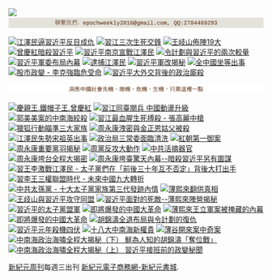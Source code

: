 

<p>
<a id="user-content-header" href="https://d6rojcwfw6e31.cloudfront.net/cn/books/shop?m=https://d6rojcwfw6e31.cloudfront.net&amp;q=234234343244324"><img border="0" src="https://cloud.githubusercontent.com/assets/19661274/16028172/eb36cb2e-321f-11e6-90e4-c0677ebd0759.jpg" style="max-width:100%;"></a>

<img src="images/text-slogan_001.png">

<a id="user-content-book-032" href="https://d6rojcwfw6e31.cloudfront.net/cn/book/江澤民逼習近平反目成仇-41637146?m=https://d6rojcwfw6e31.cloudfront.net&amp;q=234234343244324" title="江澤民逼習近平反目成仇"><img border="0" width="140" alt="江澤民逼習近平反目成仇" src="https://cloud.githubusercontent.com/assets/19661274/15989149/cfa15520-30b0-11e6-962b-d8b2ffdc4326.jpg" style="max-width:100%;"></a>
<a id="user-content-book-024" href="https://d6rojcwfw6e31.cloudfront.net/cn/book/習江三次生死交鋒-86283711?m=https://d6rojcwfw6e31.cloudfront.net&amp;q=234234343244324" title="習江三次生死交鋒"><img border="0" width="140" alt="習江三次生死交鋒" src="https://cloud.githubusercontent.com/assets/19661274/15989140/cf68ccdc-30b0-11e6-994e-ca0a6ac63bdc.jpg" style="max-width:100%;"></a>
<a id="user-content-book-036" href="https://d6rojcwfw6e31.cloudfront.net/cn/book/王岐山佈陣-大-4564658?m=https://d6rojcwfw6e31.cloudfront.net&amp;q=234234343244324" title="王岐山佈陣19大"><img border="0" width="140" alt="王岐山佈陣19大" src="https://cloud.githubusercontent.com/assets/19661274/15989145/cf9165d4-30b0-11e6-8bc2-eebf43a81bab.jpg" style="max-width:100%;"></a>
<a id="user-content-book-025" href="https://d6rojcwfw6e31.cloudfront.net/cn/book/曾慶紅暗殺習近平-78513876?m=https://d6rojcwfw6e31.cloudfront.net&amp;q=234234343244324" title="曾慶紅暗殺習近平"><img border="0" width="140" alt="曾慶紅暗殺習近平" src="https://cloud.githubusercontent.com/assets/19661274/15989141/cf6c9100-30b0-11e6-872b-5fa876869a82.jpg" style="max-width:100%;"></a>
<a id="user-content-book-029" href="https://d6rojcwfw6e31.cloudfront.net/cn/book/習近平南京宣戰江澤民-62030178?m=https://d6rojcwfw6e31.cloudfront.net&amp;q=234234343244324" title="習近平南京宣戰江澤民 "><img border="0" width="140" alt="習近平南京宣戰江澤民 " src="https://cloud.githubusercontent.com/assets/19661274/15989150/cfa4e686-30b0-11e6-9033-f8b8bbf129d8.jpg" style="max-width:100%;"></a>
<a id="user-content-book-031" href="https://d6rojcwfw6e31.cloudfront.net/cn/book/令計劃與習近平的兩次較量-62283566?m=https://d6rojcwfw6e31.cloudfront.net&amp;q=234234343244324" title="令計劃與習近平的兩次較量"><img border="0" width="140" alt="令計劃與習近平的兩次較量" src="https://cloud.githubusercontent.com/assets/19661274/15989148/cfa0765a-30b0-11e6-855e-1f4d1f59390b.jpg" style="max-width:100%;"></a>
<a id="user-content-book-028" href="https://d6rojcwfw6e31.cloudfront.net/cn/book/習近平軍委布局內幕-23763445?m=https://d6rojcwfw6e31.cloudfront.net&amp;q=234234343244324" title="習近平軍委布局內幕"><img border="0" width="140" alt="習近平軍委布局內幕" src="https://cloud.githubusercontent.com/assets/19661274/15989139/cf65985a-30b0-11e6-9c96-b9bc1aceebbd.jpg" style="max-width:100%;"></a>
<a id="user-content-book-034" href="https://d6rojcwfw6e31.cloudfront.net/cn/book/逮捕江澤民-33815372?m=https://d6rojcwfw6e31.cloudfront.net&amp;q=234234343244324" title="逮捕江澤民"><img border="0" width="140" alt="逮捕江澤民" src="https://cloud.githubusercontent.com/assets/19661274/15989147/cf9c7b40-30b0-11e6-9f4c-2daced437446.jpg" style="max-width:100%;"></a>
<a id="user-content-book-043" href="https://d6rojcwfw6e31.cloudfront.net/cn/book/習近平軍改揭秘-6035271?m=https://d6rojcwfw6e31.cloudfront.net&amp;q=234234343244324" title="習近平軍改揭秘"><img border="0" width="140" alt="習近平軍改揭秘" src="https://cloud.githubusercontent.com/assets/19661274/15989143/cf70da30-30b0-11e6-9759-98a18889d34e.jpg" style="max-width:100%;"></a>
<a id="user-content-book-041" href="https://d6rojcwfw6e31.cloudfront.net/cn/book/全中國坐等出事-83785724?m=https://d6rojcwfw6e31.cloudfront.net&amp;q=234234343244324" title="全中國坐等出事"><img border="0" width="140" alt="全中國坐等出事" src="https://cloud.githubusercontent.com/assets/19661274/15989142/cf6f6d3a-30b0-11e6-8fa2-48cb8a4aff31.jpg" style="max-width:100%;"></a>
<a id="user-content-book-035" href="https://d6rojcwfw6e31.cloudfront.net/cn/book/股市政變-李克強臨危受命-43453177?m=https://d6rojcwfw6e31.cloudfront.net&amp;q=234234343244324" title="股市政變 - 李克強臨危受命"><img border="0" width="140" alt="股市政變 - 李克強臨危受命" src="https://cloud.githubusercontent.com/assets/19661274/15989146/cf9930a2-30b0-11e6-88af-7093c6d7d5c9.jpg" style="max-width:100%;"></a>
<a id="user-content-book-042" href="https://d6rojcwfw6e31.cloudfront.net/cn/book/習近平大外交背後政治廝殺-40688583?m=https://d6rojcwfw6e31.cloudfront.net&amp;q=234234343244324" title="習近平大外交背後的政治廝殺"><img border="0" width="140" alt="習近平大外交背後的政治廝殺" src="https://cloud.githubusercontent.com/assets/19661274/15989144/cf7381e0-30b0-11e6-88b5-95a94059cc3f.jpg" style="max-width:100%;"></a></p>

<img src="images/text-slogan_002.png">

<p>
<a id="user-content-book-040" href="https://d6rojcwfw6e31.cloudfront.net/cn/book/慶親王-鐵帽子王-曾慶紅-55815877?m=https://d6rojcwfw6e31.cloudfront.net&amp;q=234234343244324" title="慶親王.鐵帽子王.曾慶紅"><img border="0" width="140" alt="慶親王.鐵帽子王.曾慶紅" src="https://cloud.githubusercontent.com/assets/19661274/15994248/a0fc6362-3142-11e6-9bca-b245ff0478bc.jpg" style="max-width:100%;"></a>
<a id="user-content-book-039" href="https://d6rojcwfw6e31.cloudfront.net/cn/book/習江同臺閱兵-中國亂局升級-2234030?m=https://d6rojcwfw6e31.cloudfront.net&amp;q=234234343244324" title="習江同臺閱兵 中國動盪升級"><img border="0" width="140" alt="習江同臺閱兵 中國動盪升級" src="https://cloud.githubusercontent.com/assets/19661274/15994238/a09c6700-3142-11e6-92f2-6b6901fc6525.jpg" style="max-width:100%;"></a>
<a id="user-content-book-038" href="https://d6rojcwfw6e31.cloudfront.net/cn/book/郭美美案的中南海絞殺-26701543?m=https://d6rojcwfw6e31.cloudfront.net&amp;q=234234343244324" title="郭美美案的中南海絞殺"><img border="0" width="140" alt="郭美美案的中南海絞殺" src="https://cloud.githubusercontent.com/assets/19661274/15994239/a09eddfa-3142-11e6-8ccf-9fc82b32557c.jpg" style="max-width:100%;"></a>
<a id="user-content-book-037" href="https://d6rojcwfw6e31.cloudfront.net/cn/book/習江生死搏殺-張高麗中槍-1531260?m=https://d6rojcwfw6e31.cloudfront.net&amp;q=234234343244324" title="習江最血腥生死搏殺 - 張高麗中槍"><img border="0" width="140" alt="習江最血腥生死搏殺 - 張高麗中槍" src="https://cloud.githubusercontent.com/assets/19661274/15994240/a0a2131c-3142-11e6-8f43-479c9fb3be73.jpg" style="max-width:100%;"></a>
<a id="user-content-book-033" href="https://d6rojcwfw6e31.cloudfront.net/cn/book/獵狐行動瞄準三大家族-87864553?m=https://d6rojcwfw6e31.cloudfront.net&amp;q=234234343244324" title="獵狐行動瞄準三大家族"><img border="0" width="140" alt="獵狐行動瞄準三大家族" src="https://cloud.githubusercontent.com/assets/19661274/15994241/a0c751c2-3142-11e6-88e9-79aff840b423.jpg" style="max-width:100%;"></a>
<a id="user-content-book-030" href="https://d6rojcwfw6e31.cloudfront.net/cn/book/周永康洩密-金正恩姑父被殺-74302115?m=https://d6rojcwfw6e31.cloudfront.net&amp;q=234234343244324" title="周永康洩密與金正恩姑父被殺"><img border="0" width="140" alt="周永康洩密與金正恩姑父被殺" src="https://cloud.githubusercontent.com/assets/19661274/15994246/a0f94db2-3142-11e6-9a38-07ac2000e48b.jpg" style="max-width:100%;"></a>
<a id="user-content-book-027" href="https://d6rojcwfw6e31.cloudfront.net/cn/book/江澤民失勢宋祖英出事-60767265?m=https://d6rojcwfw6e31.cloudfront.net&amp;q=234234343244324" title="江澤民失勢宋祖英出事"><img border="0" width="140" alt="江澤民失勢宋祖英出事" src="https://cloud.githubusercontent.com/assets/19661274/15994242/a0cf1d30-3142-11e6-88e6-c3ef3e2b1bc0.jpg" style="max-width:100%;"></a>
<a id="user-content-book-026" href="https://d6rojcwfw6e31.cloudfront.net/cn/book/政治局三常委面臨清洗-14088477?m=https://d6rojcwfw6e31.cloudfront.net&amp;q=234234343244324" title="政治局三常委面臨清洗"><img border="0" width="140" alt="政治局三常委面臨清洗" src="https://cloud.githubusercontent.com/assets/19661274/15994247/a0f9677a-3142-11e6-9f06-b08f355ea815.jpg" style="max-width:100%;"></a>
<a id="user-content-book-023" href="https://d6rojcwfw6e31.cloudfront.net/cn/book/紅朝第一御案-11540833?m=https://d6rojcwfw6e31.cloudfront.net&amp;q=234234343244324" title="紅朝第一御案"><img border="0" width="140" alt="紅朝第一御案" src="https://cloud.githubusercontent.com/assets/19661274/15994245/a0f3c6da-3142-11e6-80a7-6a23c90f2894.jpg" style="max-width:100%;"></a>
<a id="user-content-book-022" href="https://d6rojcwfw6e31.cloudfront.net/cn/book/周永康重要黨羽揭秘-7518137?m=https://d6rojcwfw6e31.cloudfront.net&amp;q=234234343244324" title="周永康重要黨羽揭秘"><img border="0" width="140" alt="周永康重要黨羽揭秘" src="https://cloud.githubusercontent.com/assets/19661274/15994244/a0d202ca-3142-11e6-92cb-22367e274a3e.jpg" style="max-width:100%;"></a>
<a id="user-content-book-021" href="https://d6rojcwfw6e31.cloudfront.net/cn/book/周黨反攻大動作-61265772?m=https://d6rojcwfw6e31.cloudfront.net&amp;q=234234343244324" title="周黨反攻大動作"><img border="0" width="140" alt="周黨反攻大動作" src="https://cloud.githubusercontent.com/assets/19661274/15994243/a0cfece2-3142-11e6-872d-29c0401c45ab.jpg" style="max-width:100%;"></a>
<a id="user-content-book-020" href="https://d6rojcwfw6e31.cloudfront.net/cn/book/中共活摘器官-40473187?m=https://d6rojcwfw6e31.cloudfront.net&amp;q=234234343244324" title="中共活摘器官"><img border="0" width="140" alt="中共活摘器官" src="https://cloud.githubusercontent.com/assets/19661274/15994249/a0ff31e6-3142-11e6-9e5b-9a5571656579.jpg" style="max-width:100%;"></a>
<a id="user-content-book-018" href="https://d6rojcwfw6e31.cloudfront.net/cn/book/周永康垮台全程大揭密-73274864?m=https://d6rojcwfw6e31.cloudfront.net&amp;q=234234343244324" title="周永康垮台全程大揭密"><img border="0" width="140" alt="周永康垮台全程大揭密" src="https://cloud.githubusercontent.com/assets/19661274/15994436/2e82efee-3148-11e6-9000-4161512d3e95.jpg" style="max-width:100%;"></a>
<a id="user-content-book-017" href="https://d6rojcwfw6e31.cloudfront.net/cn/book/周永康垮臺驚天內幕-77636680?m=https://d6rojcwfw6e31.cloudfront.net&amp;q=234234343244324" title="周永康垮臺驚天內幕--暗殺習近平另有圖謀"><img border="0" width="140" alt="周永康垮臺驚天內幕--暗殺習近平另有圖謀" src="https://cloud.githubusercontent.com/assets/19661274/15994435/2e7fd19c-3148-11e6-95c4-5d59b0425bec.jpg" style="max-width:100%;"></a>
<a id="user-content-book-016" href="https://d6rojcwfw6e31.cloudfront.net/cn/book/習王李激戰江澤民-73467771?m=https://d6rojcwfw6e31.cloudfront.net&amp;q=234234343244324" title="習王李激戰江澤民 - 太子黨們在「前後三十年互不否定」背後大打出手"><img border="0" width="140" alt="習王李激戰江澤民 - 太子黨們在「前後三十年互不否定」背後大打出手" src="https://cloud.githubusercontent.com/assets/19661274/15994433/2e7ce720-3148-11e6-84dd-bbb86ec0372f.jpg" style="max-width:100%;"></a>
<a id="user-content-book-015" href="https://d6rojcwfw6e31.cloudfront.net/cn/book/習李王三權聯盟時代-47008215?m=https://d6rojcwfw6e31.cloudfront.net&amp;q=234234343244324" title="習李王三權聯盟時代 - 未來中國九大轉折"><img border="0" width="140" alt="習李王三權聯盟時代 - 未來中國九大轉折" src="https://cloud.githubusercontent.com/assets/19661274/15994434/2e7df4a8-3148-11e6-8b0c-0dff2457d97e.jpg" style="max-width:100%;"></a>
<a id="user-content-book-014" href="https://d6rojcwfw6e31.cloudfront.net/cn/book/中共太孫黨-82582037?m=https://d6rojcwfw6e31.cloudfront.net&amp;q=234234343244324" title="中共太孫黨 - 十大太子黨家族第三代發跡內情"><img border="0" width="140" alt="中共太孫黨 - 十大太子黨家族第三代發跡內情" src="https://cloud.githubusercontent.com/assets/19661274/15994432/2e5d262e-3148-11e6-9ac4-403dafef190f.jpg" style="max-width:100%;"></a>
<a id="user-content-book-013" href="https://d6rojcwfw6e31.cloudfront.net/cn/book/薄熙來翻供真相-84243323?m=https://d6rojcwfw6e31.cloudfront.net&amp;q=234234343244324" title="薄熙來翻供真相"><img border="0" width="140" alt="薄熙來翻供真相" src="https://cloud.githubusercontent.com/assets/19661274/15994431/2e5a2b7c-3148-11e6-9915-44e876b2a2ad.jpg" style="max-width:100%;"></a>
<a id="user-content-book-012" href="https://d6rojcwfw6e31.cloudfront.net/cn/book/王歧山與習近平攻守同盟-77762557?m=https://d6rojcwfw6e31.cloudfront.net&amp;q=234234343244324" title="王歧山與習近平攻守同盟"><img border="0" width="140" alt="王歧山與習近平攻守同盟" src="https://cloud.githubusercontent.com/assets/19661274/15994430/2e5741be-3148-11e6-9c7c-3281d71488cb.jpg" style="max-width:100%;"></a>
<a id="user-content-book-011" href="https://d6rojcwfw6e31.cloudfront.net/cn/book/習近平面對的死敵-78465537?m=https://d6rojcwfw6e31.cloudfront.net&amp;q=234234343244324" title="習近平面對的死敵--薄熙來陣營揭秘"><img border="0" width="140" alt="習近平面對的死敵--薄熙來陣營揭秘" src="https://cloud.githubusercontent.com/assets/19661274/15994429/2e5576ea-3148-11e6-945a-d205ba621eaa.jpg" style="max-width:100%;"></a>
<a id="user-content-book-010" href="https://d6rojcwfw6e31.cloudfront.net/cn/book/習近平的太子黨盟軍-87834532?m=https://d6rojcwfw6e31.cloudfront.net&amp;q=234234343244324" title="習近平的太子黨盟軍"><img border="0" width="140" alt="習近平的太子黨盟軍" src="https://cloud.githubusercontent.com/assets/19661274/15994428/2e512af4-3148-11e6-95d4-1c4185121673.jpg" style="max-width:100%;"></a>
<a id="user-content-book-009" href="https://d6rojcwfw6e31.cloudfront.net/cn/book/即將爆發的中國大革命-68880132?m=https://d6rojcwfw6e31.cloudfront.net&amp;q=234234343244324" title="即將爆發的中國大革命"><img border="0" width="140" alt="即將爆發的中國大革命" src="https://cloud.githubusercontent.com/assets/19661274/15994427/2e4ecab6-3148-11e6-80cc-383d955b4083.jpg" style="max-width:100%;"></a>
<a id="user-content-book-008" href="https://d6rojcwfw6e31.cloudfront.net/cn/book/薄熙來王立軍案被掩藏內幕-84382038?m=https://d6rojcwfw6e31.cloudfront.net&amp;q=234234343244324" title="薄熙來王立軍案被掩藏的內幕"><img border="0" width="140" alt="薄熙來王立軍案被掩藏的內幕" src="https://cloud.githubusercontent.com/assets/19661274/15994442/2eb80f9e-3148-11e6-80aa-cc0a13b7ac1e.jpg" style="max-width:100%;"></a>
<a id="user-content-book-007" href="https://d6rojcwfw6e31.cloudfront.net/cn/book/即將爆發的中國大革命-68880132?m=https://d6rojcwfw6e31.cloudfront.net&amp;q=234234343244324" title="即將爆發的中國大革命"><img border="0" width="140" alt="即將爆發的中國大革命" src="https://cloud.githubusercontent.com/assets/19661274/15994427/2e4ecab6-3148-11e6-80cc-383d955b4083.jpg" style="max-width:100%;"></a>
<a id="user-content-book-006" href="/xjybook/XJY/blob/master/bookdetail6.htm" title="胡錦濤全退布局與令計劃的復仇"><img border="0" width="140" alt="胡錦濤全退布局與令計劃的復仇" src="https://cloud.githubusercontent.com/assets/19661274/15994525/56844ebe-314a-11e6-909b-c9e951d9b3f4.jpg" style="max-width:100%;"></a>
<a id="user-content-book-005" href="https://d6rojcwfw6e31.cloudfront.net/cn/book/習近平元年殺機四伏-45270042?m=https://d6rojcwfw6e31.cloudfront.net&amp;q=234234343244324" title="習近平元年殺機四伏"><img border="0" width="140" alt="習近平元年殺機四伏" src="https://cloud.githubusercontent.com/assets/19661274/15994524/567d63ec-314a-11e6-8848-3773b41c71ff.jpg" style="max-width:100%;"></a>
<a id="user-content-book-004" href="https://d6rojcwfw6e31.cloudfront.net/cn/book/十八大中南海新權貴-7836667?m=https://d6rojcwfw6e31.cloudfront.net&amp;q=234234343244324" title="十八大中南海新權貴"><img border="0" width="140" alt="十八大中南海新權貴" src="https://cloud.githubusercontent.com/assets/19661274/15994441/2eb09192-3148-11e6-8733-54dd3984c8fa.jpg" style="max-width:100%;"></a>
<a id="user-content-book-003" href="https://d6rojcwfw6e31.cloudfront.net/cn/book/薄谷開來案中奇案-53063660?m=https://d6rojcwfw6e31.cloudfront.net&amp;q=234234343244324" title="薄谷開來案中奇案"><img border="0" width="140" alt="薄谷開來案中奇案" src="https://cloud.githubusercontent.com/assets/19661274/15994440/2ead514e-3148-11e6-932b-eb0bd3ec25bc.jpg" style="max-width:100%;"></a>
<a id="user-content-book-002" href="https://d6rojcwfw6e31.cloudfront.net/cn/book/中南海政治海嘯大揭秘-下-46857856?m=https://d6rojcwfw6e31.cloudfront.net&amp;q=234234343244324" title="中南海政治海嘯全程大揭秘（下） 鮮為人知的胡錦濤「奪位戰」"><img border="0" width="140" alt="中南海政治海嘯全程大揭秘（下） 鮮為人知的胡錦濤「奪位戰」" src="https://cloud.githubusercontent.com/assets/19661274/15994438/2ea9a878-3148-11e6-8f2d-45fe89c92758.jpg" style="max-width:100%;"></a>
<a id="user-content-book-001" href="https://d6rojcwfw6e31.cloudfront.net/cn/book/中南海政治海嘯大揭秘-上-87220062?m=https://d6rojcwfw6e31.cloudfront.net&amp;q=234234343244324" title="中南海政治海嘯全程大揭秘（上） 習近平接班前的政變秘聞"><img border="0" width="140" alt="中南海政治海嘯全程大揭秘（上） 習近平接班前的政變秘聞" src="https://cloud.githubusercontent.com/assets/19661274/15994439/2ea9f576-3148-11e6-830a-01a672509334.jpg" style="max-width:100%;"></a></p>


<p><a id="user-content-xjyweekly" href="https://github.com/zx168/XJY">新紀元周刊</a>每週三出刊
<a id="user-content-xjyweekly" href="https://d6rojcwfw6e31.cloudfront.net/cn/books/shop?m=https://d6rojcwfw6e31.cloudfront.net&amp;q=234234343244324">新紀元電子商務網-新紀元書城</a>.</p>
